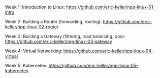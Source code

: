 Week 1: Introduction to Linux: https://github.com/eric-keller/npp-linux-01-intro

Week 2: Building a Router (forwarding, routing): https://github.com/eric-keller/npp-linux-02-router

Week 3: Building a Gateway (filtering, load balancing, qos): https://github.com/eric-keller/npp-linux-03-gateway

Week 4: Virtual Networking: https://github.com/eric-keller/npp-linux-04-virtual

Week 5: Kubernetes: https://github.com/eric-keller/npp-linux-05-kubernetes